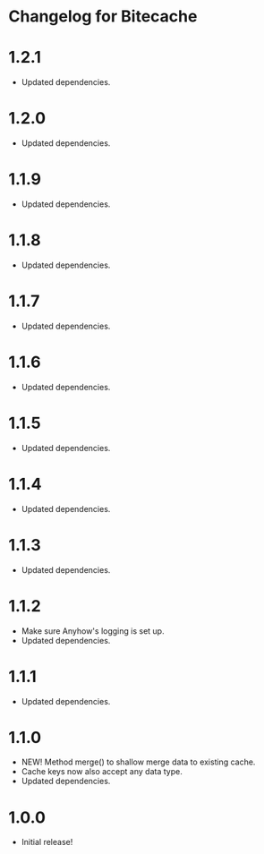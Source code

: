 # Changelog for Bitecache

1.2.1
=====
* Updated dependencies.

1.2.0
=====
* Updated dependencies.

1.1.9
=====
* Updated dependencies.

1.1.8
=====
* Updated dependencies.

1.1.7
=====
* Updated dependencies.

1.1.6
=====
* Updated dependencies.

1.1.5
=====
* Updated dependencies.

1.1.4
=====
* Updated dependencies.

1.1.3
=====
* Updated dependencies.

1.1.2
=====
* Make sure Anyhow's logging is set up.
* Updated dependencies.

1.1.1
=====
* Updated dependencies.

1.1.0
=====
* NEW! Method merge() to shallow merge data to existing cache.
* Cache keys now also accept any data type.
* Updated dependencies.

1.0.0
=====
* Initial release!
